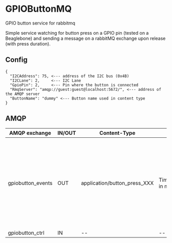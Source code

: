# GPIOButtonMQ

GPIO button service for rabbitmq


Simple service watching for button press on a GPIO pin (tested on a Beaglebone) and sending a message on a rabbitMQ exchange upon release (with press duration).

## Config

    {
      "I2CAddress": 75, <--- address of the I2C bus (0x4B)
      "I2CLane": 2,     <--- I2C Lane
      "GpioPin": 2,     <--- Pin where the button is connected
      "RmqServer": "amqp://guest:guest@localhost:5672/", <--- address of the AMQP server
      "ButtonName": "dummy" <--- Button name used in content type
    }


## AMQP

| AMQP exchange | IN/OUT | Content-Type | Data | Description |
| ------------ | ------ | ------------ | ---- | ----------- |
| gpiobutton_events | OUT | application/button_press_XXX | Timestamp in ms | Emitted when the button is released, data contains the pressure duration. XXX matches with ButtonName set in config file |
| gpiobutton_ctrl   | IN  | --         | --   | Unused      |

